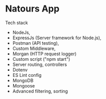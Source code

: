 # Natours App

Tech stack

- NodeJs,
- ExpressJs (Server framework for Node.js),
- Postman (API testing),
- Custom Middleware,
- Morgan (HTTP request logger)
- Custom script ("npm start")
- Server routing, controllers
- Dotenv
- ES Lint config
- MongoDB
- Mongoose
- Advanced filtering, sorting
